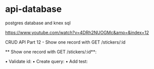 # api-database
postgres database and knex sql

https://www.youtube.com/watch?v=4DRh2NUOGMc&amp=&index=12


CRUD API Part 12 - Show one record with GET /stickers/:id

** Show one record with GET /stickers/:id**:

• Validate id:
• Create query:
• Add test:




